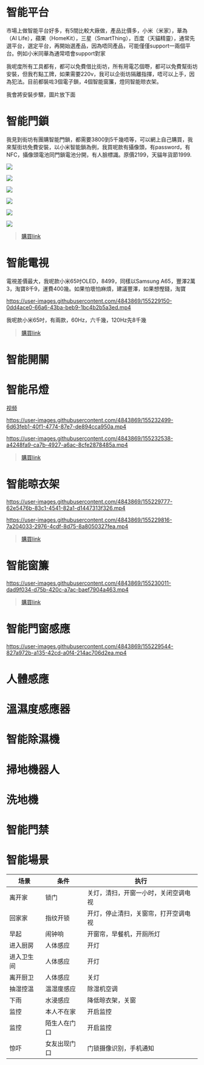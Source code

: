 # 智能平台

市場上做智能平台好多，有5間比較大廠做，產品比價多，小米（米家），華為（AI Life），蘋果（HomeKit），三星（SmartThing），百度（天貓精靈），通常先選平台，選定平台，再開始選產品，因為唔同產品，可能僅僅support一兩個平台。例如小米同華為通常唔會support對家

我呢度所有工具都有，都可以免費借比街坊，所有用電芯個嘢，都可以免費幫街坊安裝，但我冇點工牌，如果需要220v，我可以企街坊隔離指揮，唔可以上手，因為犯法。目前都裝咗3個電子鎖，4個智能窗簾，燈同智能晾衣架。

我會將安裝步驟，圖片放下面

# 智能門鎖

我見到街坊有團購智能門鎖，都需要3800到5千幾唔等，可以網上自己購買，我來幫街坊免費安裝，以小米智能鎖為例，我買呢款有攝像頭，有password，有NFC，攝像頭電池同門鎖電池分開，有人臉標識。原價2199，天貓年貨節1999.

![](../images/smart/1-1.png)

![](../images/smart/1-2.png)

![](../images/smart/1-3.png)

![](../images/smart/1-4.png)

![](../images/smart/1-5.png)

![](../images/smart/1-6.png)

> [購買link](https://www.mi.com/buy/detail?product_id=14467&cfrom=search)

# 智能電視

電視差價最大，我呢款小米65吋OLED，8499，同樣以Samsung A65，豐澤2萬3，淘寶8千9，運費400幾。如果怕壞怕麻煩，建議豐澤，如果想慳錢，淘寶

https://user-images.githubusercontent.com/4843869/155229150-0dd4ace0-66a6-43ba-beb9-1bc4b2b5a3ed.mp4

我呢款小米65吋，有兩款，60Hz，六千幾，120Hz先8千幾

> [購買link](https://www.mi.com/buy/detail?product_id=14779)

# 智能開關

# 智能吊燈

[视频](../images/smart/4-1.mp4)

https://user-images.githubusercontent.com/4843869/155232499-6d63feb1-40f1-4774-87e7-de894cca950a.mp4

https://user-images.githubusercontent.com/4843869/155232538-a4248fa9-ca7b-4927-a6ac-8cfe2878485a.mp4

> [購買link](https://www.mi.com/buy/detail?product_id=11041&cfrom=search)

# 智能晾衣架

https://user-images.githubusercontent.com/4843869/155229777-62e5476b-83c1-4541-82a1-d1447313f326.mp4

https://user-images.githubusercontent.com/4843869/155229816-7a204033-2976-4cdf-8d75-8a8050327fea.mp4

> [購買link](https://www.mi.com/buy/detail?product_id=11041&cfrom=search)

# 智能窗簾

https://user-images.githubusercontent.com/4843869/155230011-dad9f034-d75b-420c-a7ac-baef7904a463.mp4

> [購買link](https://item.jd.com/100014743067.html)

# 智能門窗感應

https://user-images.githubusercontent.com/4843869/155229544-827a972b-a135-42cd-a0f4-214ac706d2ea.mp4

# 人體感應

# 溫濕度感應器

# 智能除濕機

# 掃地機器人

# 洗地機

# 智能門禁

# 智能場景

| 场景 | 条件 | 执行 |
| ------ | ------ | ------ |
| 离开家 | 锁门 | 关灯，清扫，开窗一小时，关闭空调电视 |
| 回家家 | 指纹开锁 | 开灯，停止清扫，关窗帘，打开空调电视 |
| 早起 | 闹钟响 | 开窗帘，早餐机，开厕所灯 |
| 进入厨房 | 人体感应 | 开灯 |
| 进入卫生间 | 人体感应 | 开灯 |
| 离开厨卫 | 人体感应 | 关灯 |
| 抽湿控温 | 温湿度感应 | 除湿机空调 |
| 下雨 | 水浸感应 | 降低晾衣架，关窗 |
| 监控 | 本人不在家 | 开启监控|
| 监控 | 陌生人在门口 | 开启监控|
| 惊吓 | 女友出现门口 | 门锁摄像识别，手机通知|	

